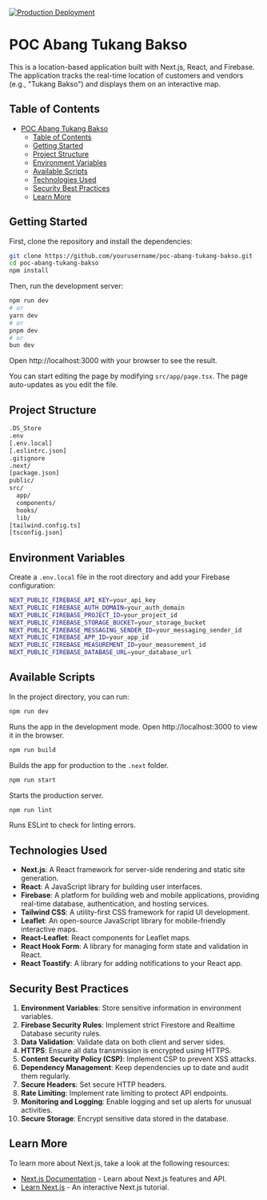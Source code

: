 [![Production Deployment](https://github.com/hmdnprks/poc-abang-tukang-bakso/actions/workflows/production.yaml/badge.svg)](https://github.com/hmdnprks/poc-abang-tukang-bakso/actions/workflows/production.yaml)

# POC Abang Tukang Bakso

This is a location-based application built with Next.js, React, and Firebase. The application tracks the real-time location of customers and vendors (e.g., "Tukang Bakso") and displays them on an interactive map.

## Table of Contents

- [POC Abang Tukang Bakso](#poc-abang-tukang-bakso)
  - [Table of Contents](#table-of-contents)
  - [Getting Started](#getting-started)
  - [Project Structure](#project-structure)
  - [Environment Variables](#environment-variables)
  - [Available Scripts](#available-scripts)
  - [Technologies Used](#technologies-used)
  - [Security Best Practices](#security-best-practices)
  - [Learn More](#learn-more)

## Getting Started

First, clone the repository and install the dependencies:

```bash
git clone https://github.com/yourusername/poc-abang-tukang-bakso.git
cd poc-abang-tukang-bakso
npm install
```

Then, run the development server:

```bash
npm run dev
# or
yarn dev
# or
pnpm dev
# or
bun dev
```

Open http://localhost:3000 with your browser to see the result.

You can start editing the page by modifying `src/app/page.tsx`. The page auto-updates as you edit the file.

## Project Structure

```bash
.DS_Store
.env
[.env.local]
[.eslintrc.json]
.gitignore
.next/
[package.json]
public/
src/
  app/
  components/
  hooks/
  lib/
[tailwind.config.ts]
[tsconfig.json]
```

## Environment Variables

Create a `.env.local` file in the root directory and add your Firebase configuration:

```bash
NEXT_PUBLIC_FIREBASE_API_KEY=your_api_key
NEXT_PUBLIC_FIREBASE_AUTH_DOMAIN=your_auth_domain
NEXT_PUBLIC_FIREBASE_PROJECT_ID=your_project_id
NEXT_PUBLIC_FIREBASE_STORAGE_BUCKET=your_storage_bucket
NEXT_PUBLIC_FIREBASE_MESSAGING_SENDER_ID=your_messaging_sender_id
NEXT_PUBLIC_FIREBASE_APP_ID=your_app_id
NEXT_PUBLIC_FIREBASE_MEASUREMENT_ID=your_measurement_id
NEXT_PUBLIC_FIREBASE_DATABASE_URL=your_database_url
```

## Available Scripts

In the project directory, you can run:

```bash
npm run dev
```

Runs the app in the development mode. Open http://localhost:3000 to view it in the browser.

```bash
npm run build
```

Builds the app for production to the `.next` folder.

```bash
npm run start
```

Starts the production server.

```bash
npm run lint
```

Runs ESLint to check for linting errors.

## Technologies Used

- **Next.js**: A React framework for server-side rendering and static site generation.
- **React**: A JavaScript library for building user interfaces.
- **Firebase**: A platform for building web and mobile applications, providing real-time database, authentication, and hosting services.
- **Tailwind CSS**: A utility-first CSS framework for rapid UI development.
- **Leaflet**: An open-source JavaScript library for mobile-friendly interactive maps.
- **React-Leaflet**: React components for Leaflet maps.
- **React Hook Form**: A library for managing form state and validation in React.
- **React Toastify**: A library for adding notifications to your React app.

## Security Best Practices

1. **Environment Variables**: Store sensitive information in environment variables.
2. **Firebase Security Rules**: Implement strict Firestore and Realtime Database security rules.
3. **Data Validation**: Validate data on both client and server sides.
4. **HTTPS**: Ensure all data transmission is encrypted using HTTPS.
5. **Content Security Policy (CSP)**: Implement CSP to prevent XSS attacks.
6. **Dependency Management**: Keep dependencies up to date and audit them regularly.
7. **Secure Headers**: Set secure HTTP headers.
8. **Rate Limiting**: Implement rate limiting to protect API endpoints.
9. **Monitoring and Logging**: Enable logging and set up alerts for unusual activities.
10. **Secure Storage**: Encrypt sensitive data stored in the database.

## Learn More

To learn more about Next.js, take a look at the following resources:

- [Next.js Documentation](https://nextjs.org/docs) - Learn about Next.js features and API.
- [Learn Next.js](https://nextjs.org/learn) - An interactive Next.js tutorial.
